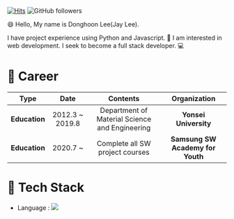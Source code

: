 [![Hits](https://hits.seeyoufarm.com/api/count/incr/badge.svg?url=https%3A%2F%2Fgithub.com%2Fdongjay00&count_bg=%2379C83D&title_bg=%23555555&icon=&icon_color=%23E7E7E7&title=hits&edge_flat=false)](https://hits.seeyoufarm.com)
![GitHub followers](https://img.shields.io/github/followers/dongjay00?style=social)

:smile: Hello, My name is Donghoon Lee(Jay Lee).

I have project experience using Python and Javascript. :orange_book: I am interested in web development. I seek to become a full stack developer. :computer:

# :blue_heart: Career
|    **Type**   |        **Date**       |                    **Contents**                    |         **Organization**         |
|:---------:|:-----------------:|:----------------------------------------------:|:----------------------------:|
| **Education** | 2012.3  ~  2019.8 | Department of Material Science and Engineering |      **Yonsei  University**      |
| **Education** |     2020.7  ~     |         Complete all SW project courses        | **Samsung SW Academy for Youth** |

# :star2: Tech Stack
- Language : <img src="https://img.shields.io/badge/JavaScript-F7DF1E?style=flat-square&logo=JavaScript&logoColor=black">
